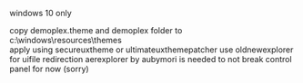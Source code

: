 windows 10 only

copy demoplex.theme and demoplex folder to c:\windows\resources\themes\
apply using secureuxtheme or ultimateuxthemepatcher
use oldnewexplorer for uifile redirection
aerexplorer by aubymori is needed to not break control panel for now (sorry)

